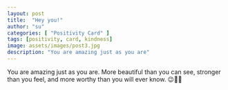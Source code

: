 ```yaml
---
layout: post
title:  "Hey you!"
author: "su"
categories: [ "Positivity Card" ]
tags: [positivity, card, kindness]
image: assets/images/post3.jpg
description: "You are amazing just as you are"
--- 
```


You are amazing just as you are. More beautiful than you can see, stronger than you feel, and more worthy than you will ever know. 😉💫🤍